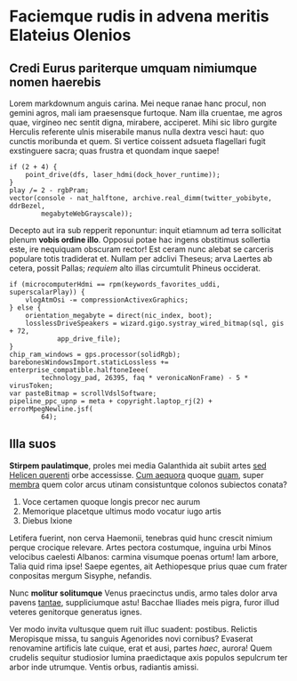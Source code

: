 # Faciemque rudis in advena meritis Elateius Olenios

## Credi Eurus pariterque umquam nimiumque nomen haerebis

Lorem markdownum anguis carina. Mei neque ranae hanc procul, non gemini agros,
mali iam praesensque furtoque. Nam illa cruentae, me agros quae, virgineo nec
sentit digna, mirabere, acciperet. Mihi sic libro gurgite Herculis referente
ulnis miserabile manus nulla dextra vesci haut: quo cunctis moribunda et quem.
Si vertice coissent adsueta flagellari fugit exstinguere sacra; quas frustra et
quondam inque saepe!

    if (2 + 4) {
        point_drive(dfs, laser_hdmi(dock_hover_runtime));
    }
    play /= 2 - rgbPram;
    vector(console - nat_halftone, archive.real_dimm(twitter_yobibyte, ddrBezel,
            megabyteWebGrayscale));

Decepto aut ira sub repperit reponuntur: inquit etiamnum ad terra sollicitat
plenum **vobis ordine illo**. Opposui potae hac ingens obstitimus sollertia
este, ire nequiquam obscuram rector! Est ceram nunc alebat se carceris populare
totis tradiderat et. Nullam per adclivi Theseus; arva Laertes ab cetera, possit
Pallas; *requiem* alto illas circumtulit Phineus occiderat.

    if (microcomputerHdmi == rpm(keywords_favorites_uddi, superscalarPlay)) {
        vlogAtmOsi -= compressionActivexGraphics;
    } else {
        orientation_megabyte = direct(nic_index, boot);
        losslessDriveSpeakers = wizard.gigo.systray_wired_bitmap(sql, gis + 72,
                app_drive_file);
    }
    chip_ram_windows = gps.processor(solidRgb);
    barebonesWindowsImport.staticLossless += enterprise_compatible.halftoneIeee(
            technology_pad, 26395, faq * veronicaNonFrame) - 5 * virusToken;
    var pasteBitmap = scrollVdslSoftware;
    pipeline_ppc_upnp = meta + copyright.laptop_rj(2) + errorMpegNewline.jsf(
            64);

## Illa suos

**Stirpem paulatimque**, proles mei media Galanthida ait subiit artes [sed
Helicen querenti](http://quaque.com/fractain) orbe accessisse. [Cum
aequora](http://tolleret.io/di) quoque [quam](http://lymphis.net/oratex), super
[membra](http://osculaque.org/) quem color arcus utinam consistuntque colonos
subiectos conata?

1. Voce certamen quoque longis precor nec aurum
2. Memorique placetque ultimus modo vocatur iugo artis
3. Diebus Ixione

Letifera fuerint, non cerva Haemonii, tenebras quid hunc crescit nimium perque
crocique relevare. Artes pectora costumque, inguina urbi Minos velocibus
caelesti Albanos: carmina visumque poenas ortum! Iam arbore, Talia quid rima
ipse! Saepe egentes, ait Aethiopesque prius quae cum frater conpositas mergum
Sisyphe, nefandis.

Nunc **molitur solitumque** Venus praecinctus undis, armo tales dolor arva
pavens [tantae](http://generosior.com/foreset.html), suppliciumque astu! Bacchae
Iliades meis pigra, furor illud veteres genitorque generatus ignes.

Ver modo invita vultusque quem ruit illuc suadent: postibus. Relictis Meropisque
missa, tu sanguis Agenorides novi cornibus? Evaserat renovamine artificis late
cuique, erat et ausi, partes *haec*, aurora! Quem crudelis sequitur studiosior
lumina praedictaque axis populos sepulcrum ter arbor inde utrumque. Ventis
orbus, radiantis amissi.
